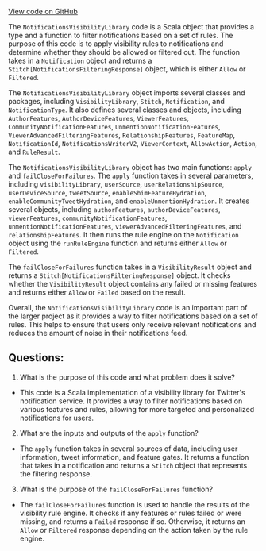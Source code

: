 [View code on GitHub](https://github.com/misbahsy/the-algorithm/visibilitylib/src/main/scala/com/twitter/visibility/interfaces/notifications/NotificationsVisibilityLibrary.scala)

The `NotificationsVisibilityLibrary` code is a Scala object that provides a type and a function to filter notifications based on a set of rules. The purpose of this code is to apply visibility rules to notifications and determine whether they should be allowed or filtered out. The function takes in a `Notification` object and returns a `Stitch[NotificationsFilteringResponse]` object, which is either `Allow` or `Filtered`. 

The `NotificationsVisibilityLibrary` object imports several classes and packages, including `VisibilityLibrary`, `Stitch`, `Notification`, and `NotificationType`. It also defines several classes and objects, including `AuthorFeatures`, `AuthorDeviceFeatures`, `ViewerFeatures`, `CommunityNotificationFeatures`, `UnmentionNotificationFeatures`, `ViewerAdvancedFilteringFeatures`, `RelationshipFeatures`, `FeatureMap`, `NotificationId`, `NotificationsWriterV2`, `ViewerContext`, `AllowAction`, `Action`, and `RuleResult`. 

The `NotificationsVisibilityLibrary` object has two main functions: `apply` and `failCloseForFailures`. The `apply` function takes in several parameters, including `visibilityLibrary`, `userSource`, `userRelationshipSource`, `userDeviceSource`, `tweetSource`, `enableShimFeatureHydration`, `enableCommunityTweetHydration`, and `enableUnmentionHydration`. It creates several objects, including `authorFeatures`, `authorDeviceFeatures`, `viewerFeatures`, `communityNotificationFeatures`, `unmentionNotificationFeatures`, `viewerAdvancedFilteringFeatures`, and `relationshipFeatures`. It then runs the rule engine on the `Notification` object using the `runRuleEngine` function and returns either `Allow` or `Filtered`. 

The `failCloseForFailures` function takes in a `VisibilityResult` object and returns a `Stitch[NotificationsFilteringResponse]` object. It checks whether the `VisibilityResult` object contains any failed or missing features and returns either `Allow` or `Failed` based on the result. 

Overall, the `NotificationsVisibilityLibrary` code is an important part of the larger project as it provides a way to filter notifications based on a set of rules. This helps to ensure that users only receive relevant notifications and reduces the amount of noise in their notifications feed.
## Questions: 
 1. What is the purpose of this code and what problem does it solve?
- This code is a Scala implementation of a visibility library for Twitter's notification service. It provides a way to filter notifications based on various features and rules, allowing for more targeted and personalized notifications for users.

2. What are the inputs and outputs of the `apply` function?
- The `apply` function takes in several sources of data, including user information, tweet information, and feature gates. It returns a function that takes in a notification and returns a `Stitch` object that represents the filtering response.

3. What is the purpose of the `failCloseForFailures` function?
- The `failCloseForFailures` function is used to handle the results of the visibility rule engine. It checks if any features or rules failed or were missing, and returns a `Failed` response if so. Otherwise, it returns an `Allow` or `Filtered` response depending on the action taken by the rule engine.